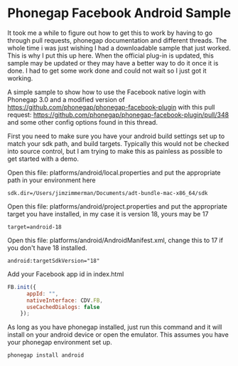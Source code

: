 Phonegap Facebook Android Sample
================================

It took me a while to figure out how to get this to work by having to go through pull requests, phonegap documentation and different threads.  The whole time i was just wishing I had a downloadable sample that just worked.  This is why I put this up here.  When the official plug-in is updated, this sample may be updated or they may have a better way to do it once it is done.  I had to get some work done and could not wait so I just got it working.

A simple sample to show how to use the Facebook native login with Phonegap 3.0 and a modified version of https://github.com/phonegap/phonegap-facebook-plugin with this pull request: https://github.com/phonegap/phonegap-facebook-plugin/pull/348  and some other config options found in this thread.

First you need to make sure you have your android build settings set up to match your sdk path, and build targets.  Typically this would not be checked into source control, but I am trying to make this as painless as possible to get started with a demo.

Open this file:  platforms/android/local.properties and put the appropriate path in your environment here
```
sdk.dir=/Users/jimzimmerman/Documents/adt-bundle-mac-x86_64/sdk
```

Open this file:  platforms/android/project.properties and put the appropriate target you have installed, in my case it is version 18, yours may be 17
```
target=android-18
```

Open this file: platforms/android/AndroidManifest.xml, change this to 17 if you don't have 18 installed.
```
android:targetSdkVersion="18" 
```


Add your Facebook app id in index.html

```js
FB.init({ 
      appId: "", 
      nativeInterface: CDV.FB, 
      useCachedDialogs: false 
    });
```

As long as you have phonegap installed, just run this command and it will install on your android device or open the emulator.  This assumes you have your phonegap environment set up.
```bash
phonegap install android
```

